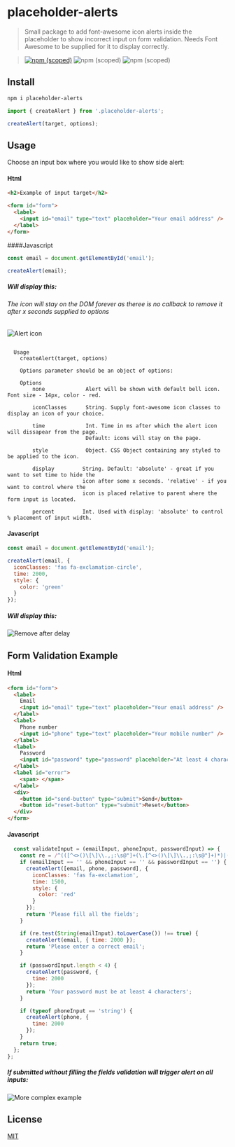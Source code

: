 # placeholder-alerts

> Small package to add font-awesome icon alerts inside the placeholder to show incorrect input on form validation.
> Needs Font Awesome to be supplied for it to display correctly.

> [![npm (scoped)](https://img.shields.io/badge/npm-v1.2.0-brightgreen.svg)](https://github.com/nmelentjevs/placeholder-alerts) ![npm (scoped)](https://img.shields.io/badge/install_size-1.3Kb-green.svg) ![npm (scoped)](https://img.shields.io/badge/build-passing-brightgreen.svg)

## Install

```bash
npm i placeholder-alerts
```

```js
import { createAlert } from '.placeholder-alerts';

createAlert(target, options);
```

## Usage

Choose an input box where you would like to show side alert:

#### Html

```html
<h2>Example of input target</h2>

<form id="form">
  <label>
    <input id="email" type="text" placeholder="Your email address" />
  </label>
</form>
```

####Javascript

```js
const email = document.getElementById('email');

createAlert(email);
```

##### Will display this:
###### The icon will stay on the DOM forever as theree is no callback to remove it after x seconds supplied to options

![Alert icon](https://i.ibb.co/prFtbD5/Screen-Shot-2019-06-10-at-20-23-06-pm.png)

```

  Usage
    createAlert(target, options)

    Options parameter should be an object of options:

    Options
        none             Alert will be shown with default bell icon. Font size - 14px, color - red.

        iconClasses      String. Supply font-awesome icon classes to display an icon of your choice.

        time             Int. Time in ms after which the alert icon will dissapear from the page.
                         Default: icons will stay on the page.

        style            Object. CSS Object containing any styled to be applied to the icon.

        display         String. Default: 'absolute' - great if you want to set time to hide the
                        icon after some x seconds. 'relative' - if you want to control where the
                        icon is placed relative to parent where the form input is located.

        percent         Int. Used with display: 'absolute' to control % placement of input width.

```

#### Javascript

```js
const email = document.getElementById('email');

createAlert(email, {
  iconClasses: 'fas fa-exclamation-circle',
  time: 2000,
  style: {
    color: 'green'
  }
});
```

##### Will display this:

![Remove after delay](https://media.giphy.com/media/JRt20Sr20J7CWDBIkP/giphy.gif)

## Form Validation Example

#### Html

```html
<form id="form">
  <label>
    Email
    <input id="email" type="text" placeholder="Your email address" />
  </label>
  <label>
    Phone number
    <input id="phone" type="text" placeholder="Your mobile number" />
  </label>
  <label>
    Password
    <input id="password" type="password" placeholder="At least 4 characters" />
  </label>
  <label id="error">
    <span> </span>
  </label>
  <div>
    <button id="send-button" type="submit">Send</button>
    <button id="reset-button" type="submit">Reset</button>
  </div>
</form>
```

#### Javascript

```js
  const validateInput = (emailInput, phoneInput, passwordInput) => {
    const re = /^(([^<>()\[\]\\.,;:\s@"]+(\.[^<>()\[\]\\.,;:\s@"]+)*)|(".+"))@((\[[0-9]{1,3}\.[0-9]{1,3}\.[0-9]{1,3}\.[0-9]{1,3}\])|(([a-zA-Z\-0-9]+\.)+[a-zA-Z]{2,}))$/;
    if (emailInput == '' && phoneInput == '' && passwordInput == '') {
      createAlert([email, phone, password], {
        iconClasses: 'fas fa-exclamation',
        time: 1500,
        style: {
          color: 'red'
        }
      });
      return 'Please fill all the fields';
    }

    if (re.test(String(emailInput).toLowerCase()) !== true) {
      createAlert(email, { time: 2000 });
      return 'Please enter a correct email';
    }

    if (passwordInput.length < 4) {
      createAlert(password, {
        time: 2000
      });
      return 'Your password must be at least 4 characters';
    }

    if (typeof phoneInput == 'string') {
      createAlert(phone, {
        time: 2000
      });
    }
    return true;
  };
};
```

##### If submitted without filling the fields validation will trigger alert on all inputs:

![More complex example](https://media.giphy.com/media/IgjxZ0zXOancEUig0A/giphy.gif)

## License

[MIT](http://vjpr.mit-license.org)

[npm-image]: https://img.shields.io/npm/v/live-xxx.svg
[npm-url]: https://npmjs.org/package/live-xxx
[travis-image]: https://img.shields.io/travis/live-js/live-xxx/master.svg
[travis-url]: https://travis-ci.org/live-js/live-xxx
[coveralls-image]: https://img.shields.io/coveralls/live-js/live-xxx/master.svg
[coveralls-url]: https://coveralls.io/r/live-js/live-xxx?branch=master
